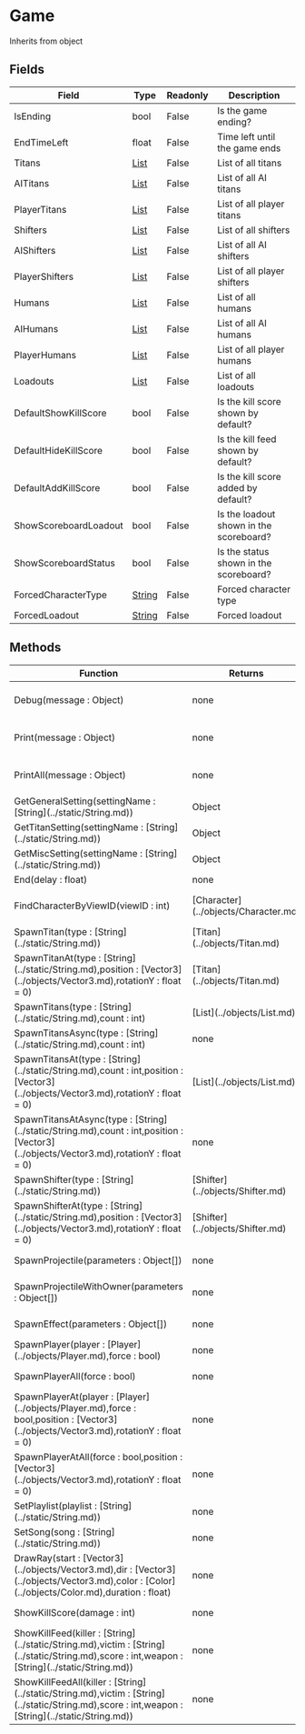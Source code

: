 # Game
Inherits from object
## Fields
|Field|Type|Readonly|Description|
|---|---|---|---|
|IsEnding|bool|False|Is the game ending?|
|EndTimeLeft|float|False|Time left until the game ends|
|Titans|[List](../objects/List.md)|False|List of all titans|
|AITitans|[List](../objects/List.md)|False|List of all AI titans|
|PlayerTitans|[List](../objects/List.md)|False|List of all player titans|
|Shifters|[List](../objects/List.md)|False|List of all shifters|
|AIShifters|[List](../objects/List.md)|False|List of all AI shifters|
|PlayerShifters|[List](../objects/List.md)|False|List of all player shifters|
|Humans|[List](../objects/List.md)|False|List of all humans|
|AIHumans|[List](../objects/List.md)|False|List of all AI humans|
|PlayerHumans|[List](../objects/List.md)|False|List of all player humans|
|Loadouts|[List](../objects/List.md)|False|List of all loadouts|
|DefaultShowKillScore|bool|False|Is the kill score shown by default?|
|DefaultHideKillScore|bool|False|Is the kill feed shown by default?|
|DefaultAddKillScore|bool|False|Is the kill score added by default?|
|ShowScoreboardLoadout|bool|False|Is the loadout shown in the scoreboard?|
|ShowScoreboardStatus|bool|False|Is the status shown in the scoreboard?|
|ForcedCharacterType|[String](../static/String.md)|False|Forced character type|
|ForcedLoadout|[String](../static/String.md)|False|Forced loadout|
## Methods
<table>
<colgroup><col style="width: 30%"/>
<col style="width: 20%"/>
<col style="width: 50%"/>
</colgroup>
<thead>
<tr>
<th>Function</th>
<th>Returns</th>
<th>Description</th>
</tr>
</thead>
<tbody>
<tr>
<td>Debug(message : Object)</td>
<td>none</td>
<td>Print a debug statement to the console</td>
</tr>
<tr>
<td>Print(message : Object)</td>
<td>none</td>
<td>Print a message to the chat</td>
</tr>
<tr>
<td>PrintAll(message : Object)</td>
<td>none</td>
<td>Print a message to all players</td>
</tr>
<tr>
<td>GetGeneralSetting(settingName : [String](../static/String.md))</td>
<td>Object</td>
<td>Get a general setting</td>
</tr>
<tr>
<td>GetTitanSetting(settingName : [String](../static/String.md))</td>
<td>Object</td>
<td>Get a titan setting</td>
</tr>
<tr>
<td>GetMiscSetting(settingName : [String](../static/String.md))</td>
<td>Object</td>
<td>Get a misc setting</td>
</tr>
<tr>
<td>End(delay : float)</td>
<td>none</td>
<td>End the game</td>
</tr>
<tr>
<td>FindCharacterByViewID(viewID : int)</td>
<td>[Character](../objects/Character.md)</td>
<td>Find a character by view ID</td>
</tr>
<tr>
<td>SpawnTitan(type : [String](../static/String.md))</td>
<td>[Titan](../objects/Titan.md)</td>
<td>Spawn a titan</td>
</tr>
<tr>
<td>SpawnTitanAt(type : [String](../static/String.md),position : [Vector3](../objects/Vector3.md),rotationY : float = 0)</td>
<td>[Titan](../objects/Titan.md)</td>
<td>Spawn a titan at a position</td>
</tr>
<tr>
<td>SpawnTitans(type : [String](../static/String.md),count : int)</td>
<td>[List](../objects/List.md)</td>
<td>Spawn titans</td>
</tr>
<tr>
<td>SpawnTitansAsync(type : [String](../static/String.md),count : int)</td>
<td>none</td>
<td>Spawn titans asynchronously</td>
</tr>
<tr>
<td>SpawnTitansAt(type : [String](../static/String.md),count : int,position : [Vector3](../objects/Vector3.md),rotationY : float = 0)</td>
<td>[List](../objects/List.md)</td>
<td>Spawn titans at a position</td>
</tr>
<tr>
<td>SpawnTitansAtAsync(type : [String](../static/String.md),count : int,position : [Vector3](../objects/Vector3.md),rotationY : float = 0)</td>
<td>none</td>
<td>Spawn titans at a position asynchronously</td>
</tr>
<tr>
<td>SpawnShifter(type : [String](../static/String.md))</td>
<td>[Shifter](../objects/Shifter.md)</td>
<td>Spawn a shifter</td>
</tr>
<tr>
<td>SpawnShifterAt(type : [String](../static/String.md),position : [Vector3](../objects/Vector3.md),rotationY : float = 0)</td>
<td>[Shifter](../objects/Shifter.md)</td>
<td>Spawn a shifter at a position</td>
</tr>
<tr>
<td>SpawnProjectile(parameters : Object[])</td>
<td>none</td>
<td>Spawn a projectile</td>
</tr>
<tr>
<td>SpawnProjectileWithOwner(parameters : Object[])</td>
<td>none</td>
<td>Spawn a projectile with an owner</td>
</tr>
<tr>
<td>SpawnEffect(parameters : Object[])</td>
<td>none</td>
<td>Spawn an effect</td>
</tr>
<tr>
<td>SpawnPlayer(player : [Player](../objects/Player.md),force : bool)</td>
<td>none</td>
<td>Spawn a player</td>
</tr>
<tr>
<td>SpawnPlayerAll(force : bool)</td>
<td>none</td>
<td>Spawn a player for all players</td>
</tr>
<tr>
<td>SpawnPlayerAt(player : [Player](../objects/Player.md),force : bool,position : [Vector3](../objects/Vector3.md),rotationY : float = 0)</td>
<td>none</td>
<td>Spawn a player at a position</td>
</tr>
<tr>
<td>SpawnPlayerAtAll(force : bool,position : [Vector3](../objects/Vector3.md),rotationY : float = 0)</td>
<td>none</td>
<td>Spawn a player at a position for all players</td>
</tr>
<tr>
<td>SetPlaylist(playlist : [String](../static/String.md))</td>
<td>none</td>
<td>Set the music playlist</td>
</tr>
<tr>
<td>SetSong(song : [String](../static/String.md))</td>
<td>none</td>
<td>Set the music song</td>
</tr>
<tr>
<td>DrawRay(start : [Vector3](../objects/Vector3.md),dir : [Vector3](../objects/Vector3.md),color : [Color](../objects/Color.md),duration : float)</td>
<td>none</td>
<td>Draw a ray</td>
</tr>
<tr>
<td>ShowKillScore(damage : int)</td>
<td>none</td>
<td>Show the kill score</td>
</tr>
<tr>
<td>ShowKillFeed(killer : [String](../static/String.md),victim : [String](../static/String.md),score : int,weapon : [String](../static/String.md))</td>
<td>none</td>
<td>Show the kill feed</td>
</tr>
<tr>
<td>ShowKillFeedAll(killer : [String](../static/String.md),victim : [String](../static/String.md),score : int,weapon : [String](../static/String.md))</td>
<td>none</td>
<td>Show the kill feed for all players</td>
</tr>
</tbody>
</table>

